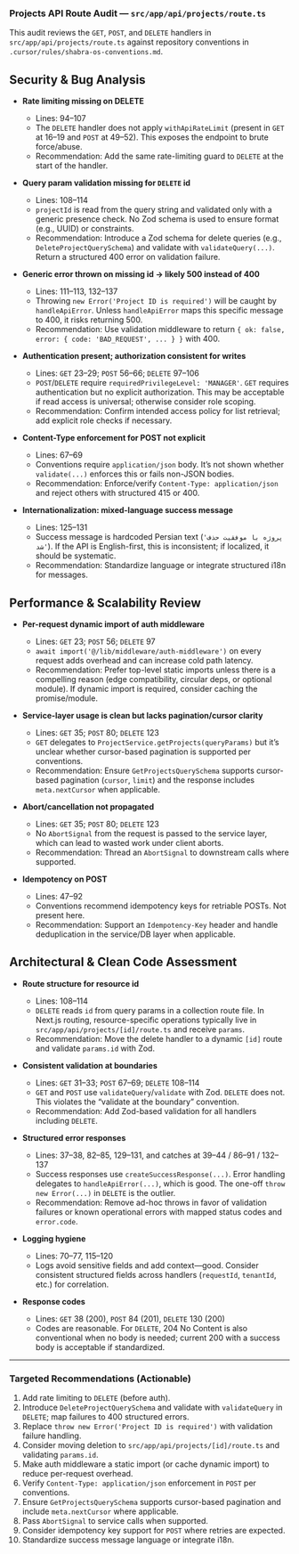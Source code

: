 ### Projects API Route Audit — `src/app/api/projects/route.ts`

This audit reviews the `GET`, `POST`, and `DELETE` handlers in `src/app/api/projects/route.ts` against repository conventions in `.cursor/rules/shabra-os-conventions.md`.

## Security & Bug Analysis

- **Rate limiting missing on DELETE**
  - Lines: 94–107
  - The `DELETE` handler does not apply `withApiRateLimit` (present in `GET` at 16–19 and `POST` at 49–52). This exposes the endpoint to brute force/abuse.
  - Recommendation: Add the same rate-limiting guard to `DELETE` at the start of the handler.

- **Query param validation missing for `DELETE` id**
  - Lines: 108–114
  - `projectId` is read from the query string and validated only with a generic presence check. No Zod schema is used to ensure format (e.g., UUID) or constraints.
  - Recommendation: Introduce a Zod schema for delete queries (e.g., `DeleteProjectQuerySchema`) and validate with `validateQuery(...)`. Return a structured 400 error on validation failure.

- **Generic error thrown on missing id → likely 500 instead of 400**
  - Lines: 111–113, 132–137
  - Throwing `new Error('Project ID is required')` will be caught by `handleApiError`. Unless `handleApiError` maps this specific message to 400, it risks returning 500.
  - Recommendation: Use validation middleware to return `{ ok: false, error: { code: 'BAD_REQUEST', ... } }` with 400.

- **Authentication present; authorization consistent for writes**
  - Lines: `GET` 23–29; `POST` 56–66; `DELETE` 97–106
  - `POST`/`DELETE` require `requiredPrivilegeLevel: 'MANAGER'`. `GET` requires authentication but no explicit authorization. This may be acceptable if read access is universal; otherwise consider role scoping.
  - Recommendation: Confirm intended access policy for list retrieval; add explicit role checks if necessary.

- **Content-Type enforcement for POST not explicit**
  - Lines: 67–69
  - Conventions require `application/json` body. It’s not shown whether `validate(...)` enforces this or fails non-JSON bodies.
  - Recommendation: Enforce/verify `Content-Type: application/json` and reject others with structured 415 or 400.

- **Internationalization: mixed-language success message**
  - Lines: 125–131
  - Success message is hardcoded Persian text (`'پروژه با موفقیت حذف شد'`). If the API is English-first, this is inconsistent; if localized, it should be systematic.
  - Recommendation: Standardize language or integrate structured i18n for messages.

## Performance & Scalability Review

- **Per-request dynamic import of auth middleware**
  - Lines: `GET` 23; `POST` 56; `DELETE` 97
  - `await import('@/lib/middleware/auth-middleware')` on every request adds overhead and can increase cold path latency.
  - Recommendation: Prefer top-level static imports unless there is a compelling reason (edge compatibility, circular deps, or optional module). If dynamic import is required, consider caching the promise/module.

- **Service-layer usage is clean but lacks pagination/cursor clarity**
  - Lines: `GET` 35; `POST` 80; `DELETE` 123
  - `GET` delegates to `ProjectService.getProjects(queryParams)` but it’s unclear whether cursor-based pagination is supported per conventions.
  - Recommendation: Ensure `GetProjectsQuerySchema` supports cursor-based pagination (`cursor`, `limit`) and the response includes `meta.nextCursor` when applicable.

- **Abort/cancellation not propagated**
  - Lines: `GET` 35; `POST` 80; `DELETE` 123
  - No `AbortSignal` from the request is passed to the service layer, which can lead to wasted work under client aborts.
  - Recommendation: Thread an `AbortSignal` to downstream calls where supported.

- **Idempotency on POST**
  - Lines: 47–92
  - Conventions recommend idempotency keys for retriable POSTs. Not present here.
  - Recommendation: Support an `Idempotency-Key` header and handle deduplication in the service/DB layer when applicable.

## Architectural & Clean Code Assessment

- **Route structure for resource id**
  - Lines: 108–114
  - `DELETE` reads `id` from query params in a collection route file. In Next.js routing, resource-specific operations typically live in `src/app/api/projects/[id]/route.ts` and receive `params`.
  - Recommendation: Move the delete handler to a dynamic `[id]` route and validate `params.id` with Zod.

- **Consistent validation at boundaries**
  - Lines: `GET` 31–33; `POST` 67–69; `DELETE` 108–114
  - `GET` and `POST` use `validateQuery`/`validate` with Zod. `DELETE` does not. This violates the “validate at the boundary” convention.
  - Recommendation: Add Zod-based validation for all handlers including `DELETE`.

- **Structured error responses**
  - Lines: 37–38, 82–85, 129–131, and catches at 39–44 / 86–91 / 132–137
  - Success responses use `createSuccessResponse(...)`. Error handling delegates to `handleApiError(...)`, which is good. The one-off `throw new Error(...)` in `DELETE` is the outlier.
  - Recommendation: Remove ad-hoc throws in favor of validation failures or known operational errors with mapped status codes and `error.code`.

- **Logging hygiene**
  - Lines: 70–77, 115–120
  - Logs avoid sensitive fields and add context—good. Consider consistent structured fields across handlers (`requestId`, `tenantId`, etc.) for correlation.

- **Response codes**
  - Lines: `GET` 38 (200), `POST` 84 (201), `DELETE` 130 (200)
  - Codes are reasonable. For `DELETE`, 204 No Content is also conventional when no body is needed; current 200 with a success body is acceptable if standardized.

---

### Targeted Recommendations (Actionable)

1. Add rate limiting to `DELETE` (before auth).
2. Introduce `DeleteProjectQuerySchema` and validate with `validateQuery` in `DELETE`; map failures to 400 structured errors.
3. Replace `throw new Error('Project ID is required')` with validation failure handling.
4. Consider moving deletion to `src/app/api/projects/[id]/route.ts` and validating `params.id`.
5. Make auth middleware a static import (or cache dynamic import) to reduce per-request overhead.
6. Verify `Content-Type: application/json` enforcement in `POST` per conventions.
7. Ensure `GetProjectsQuerySchema` supports cursor-based pagination and include `meta.nextCursor` where applicable.
8. Pass `AbortSignal` to service calls when supported.
9. Consider idempotency key support for `POST` where retries are expected.
10. Standardize success message language or integrate i18n.


